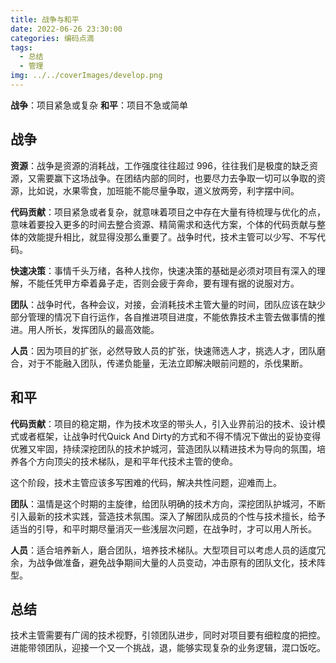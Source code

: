```yaml
---
title: 战争与和平
date: 2022-06-26 23:30:00
categories: 编码点滴
tags:
  - 总结
  - 管理
img: ../../coverImages/develop.png
---
```


**战争**：项目紧急或复杂
**和平**：项目不急或简单

## 战争

**资源**：战争是资源的消耗战，工作强度往往超过 996，往往我们是极度的缺乏资源，又需要赢下这场战争。在团结内部的同时，也要尽力去争取一切可以争取的资源，比如说，水果零食，加班能不能尽量争取，道义放两旁，利字摆中间。

**代码贡献**：项目紧急或者复杂，就意味着项目之中存在大量有待梳理与优化的点，意味着要投入更多的时间去整合资源、精简需求和迭代方案，个体的代码贡献与整体的效能提升相比，就显得没那么重要了。战争时代，技术主管可以少写、不写代码。

**快速决策**：事情千头万绪，各种人找你，快速决策的基础是必须对项目有深入的理解，不能任凭甲方牵着鼻子走，否则会疲于奔命，要有理有据的说服对方。

**团队**：战争时代，各种会议，对接，会消耗技术主管大量的时间，团队应该在缺少部分管理的情况下自行运作，各自推进项目进度，不能依靠技术主管去做事情的推进。用人所长，发挥团队的最高效能。

**人员**：因为项目的扩张，必然导致人员的扩张，快速筛选人才，挑选人才，团队磨合，对于不能融入团队，传递负能量，无法立即解决眼前问题的，杀伐果断。

## 和平
**代码贡献**：项目的稳定期，作为技术攻坚的带头人，引入业界前沿的技术、设计模式或者框架，让战争时代Quick And Dirty的方式和不得不情况下做出的妥协变得优雅又牢固，持续深挖团队的技术护城河，营造团队以精进技术为导向的氛围，培养各个方向顶尖的技术梯队，是和平年代技术主管的使命。

这个阶段，技术主管应该多写困难的代码，解决共性问题，迎难而上。

**团队**：温情是这个时期的主旋律，给团队明确的技术方向，深挖团队护城河，不断引入最新的技术实践，营造技术氛围。深入了解团队成员的个性与技术擅长，给予适当的引导，和平时期尽量消灭一些浅层次问题，在战争时，才可以用人所长。

**人员**：适合培养新人，磨合团队，培养技术梯队。大型项目可以考虑人员的适度冗余，为战争做准备，避免战争期间大量的人员变动，冲击原有的团队文化，技术阵型。

## 总结
技术主管需要有广阔的技术视野，引领团队进步，同时对项目要有细粒度的把控。进能带领团队，迎接一个又一个挑战，退，能够实现复杂的业务逻辑，混口饭吃。